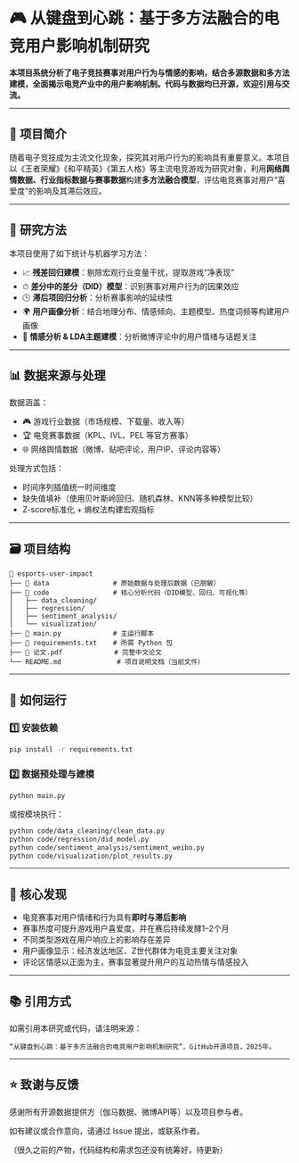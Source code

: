# 🎮 从键盘到心跳：基于多方法融合的电竞用户影响机制研究

**本项目系统分析了电子竞技赛事对用户行为与情感的影响，结合多源数据和多方法建模，全面揭示电竞产业中的用户影响机制。代码与数据均已开源，欢迎引用与交流。**

---

## 📖 项目简介

随着电子竞技成为主流文化现象，探究其对用户行为的影响具有重要意义。本项目以《王者荣耀》《和平精英》《第五人格》等主流电竞游戏为研究对象，利用**网络舆情数据、行业指标数据与赛事数据**构建**多方法融合模型**，评估电竞赛事对用户“喜爱度”的影响及其滞后效应。

---

## 🧠 研究方法

本项目使用了如下统计与机器学习方法：

* 📈 **残差回归建模**：剔除宏观行业变量干扰，提取游戏“净表现”
* ⏱ **差分中的差分（DID）模型**：识别赛事对用户行为的因果效应
* 🕒 **滞后项回归分析**：分析赛事影响的延续性
* 🌍 **用户画像分析**：结合地理分布、情感倾向、主题模型、热度词频等构建用户画像
* 💬 **情感分析 & LDA主题建模**：分析微博评论中的用户情绪与话题关注

---

## 📊 数据来源与处理

数据涵盖：

* 🎮 游戏行业数据（市场规模、下载量、收入等）
* 🏆 电竞赛事数据（KPL、IVL、PEL 等官方赛事）
* 🌐 网络舆情数据（微博、贴吧评论，用户IP、评论内容等）

处理方式包括：

* 时间序列插值统一时间维度
* 缺失值填补（使用贝叶斯岭回归、随机森林、KNN等多种模型比较）
* Z-score标准化 + 熵权法构建宏观指标

---

## 🗃️ 项目结构

```
📁 esports-user-impact
├── 📂 data                # 原始数据与处理后数据（已脱敏）
├── 📂 code                # 核心分析代码（DID模型、回归、可视化等）
│   ├── data_cleaning/
│   ├── regression/
│   ├── sentiment_analysis/
│   └── visualization/
├── 📄 main.py             # 主运行脚本
├── 📄 requirements.txt    # 所需 Python 包
├── 📄 论文.pdf             # 完整中文论文
└── README.md              # 项目说明文档（当前文件）
```

---

## 🚀 如何运行

### 1️⃣ 安装依赖

```bash
pip install -r requirements.txt
```

### 2️⃣ 数据预处理与建模

```bash
python main.py
```

或按模块执行：

```bash
python code/data_cleaning/clean_data.py
python code/regression/did_model.py
python code/sentiment_analysis/sentiment_weibo.py
python code/visualization/plot_results.py
```

---

## 📌 核心发现

* 电竞赛事对用户情绪和行为具有**即时与滞后影响**
* 赛事热度可提升游戏用户喜爱度，并在赛后持续发酵1–2个月
* 不同类型游戏在用户响应上的影响存在差异
* 用户画像显示：经济发达地区、Z世代群体为电竞主要关注对象
* 评论区情感以正面为主，赛事显著提升用户的互动热情与情感投入

---

## 📚 引用方式

如需引用本研究或代码，请注明来源：

```
“从键盘到心跳：基于多方法融合的电竞用户影响机制研究”，GitHub开源项目，2025年。
```

---

## ⭐ 致谢与反馈

感谢所有开源数据提供方（伽马数据、微博API等）以及项目参与者。

如有建议或合作意向，请通过 Issue 提出，或联系作者。


（很久之前的产物，代码结构和需求包还没有统筹好，待更新）
